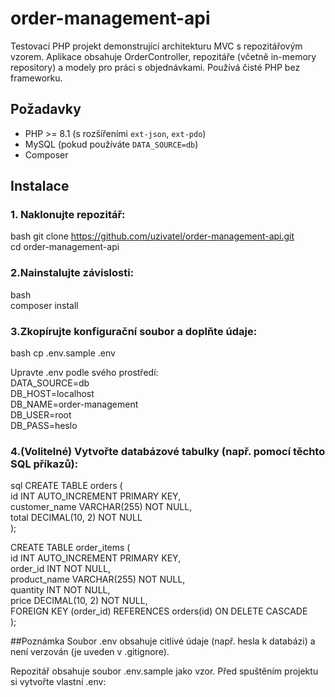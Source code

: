 # order-management-api
Testovací PHP projekt demonstrující architekturu MVC s repozitářovým vzorem. Aplikace obsahuje OrderController, repozitáře (včetně in-memory repository) a modely pro práci s objednávkami. Používá čisté PHP bez frameworku.

## Požadavky  

- PHP >= 8.1 (s rozšířeními `ext-json`, `ext-pdo`)  
- MySQL (pokud používáte `DATA_SOURCE=db`)  
- Composer  

## Instalace  

### 1. Naklonujte repozitář:  

   bash
   git clone https://github.com/uzivatel/order-management-api.git  
   cd order-management-api  

### 2.Nainstalujte závislosti:  
   
   bash  
   composer install  

### 3.Zkopírujte konfigurační soubor a doplňte údaje:  

  bash
  cp .env.sample .env  

  Upravte .env podle svého prostředí:    
  DATA_SOURCE=db  
  DB_HOST=localhost  
  DB_NAME=order-management  
  DB_USER=root  
  DB_PASS=heslo  
  
### 4.(Volitelné) Vytvořte databázové tabulky (např. pomocí těchto SQL příkazů):  

sql
CREATE TABLE orders (  
    id INT AUTO_INCREMENT PRIMARY KEY,  
    customer_name VARCHAR(255) NOT NULL,  
    total DECIMAL(10, 2) NOT NULL  
);  

CREATE TABLE order_items (  
    id INT AUTO_INCREMENT PRIMARY KEY,  
    order_id INT NOT NULL,  
    product_name VARCHAR(255) NOT NULL,  
    quantity INT NOT NULL,  
    price DECIMAL(10, 2) NOT NULL,  
    FOREIGN KEY (order_id) REFERENCES orders(id) ON DELETE CASCADE  
);  

##Poznámka
Soubor .env obsahuje citlivé údaje (např. hesla k databázi) a není verzován (je uveden v .gitignore).  

Repozitář obsahuje soubor .env.sample jako vzor. Před spuštěním projektu si vytvořte vlastní .env:
